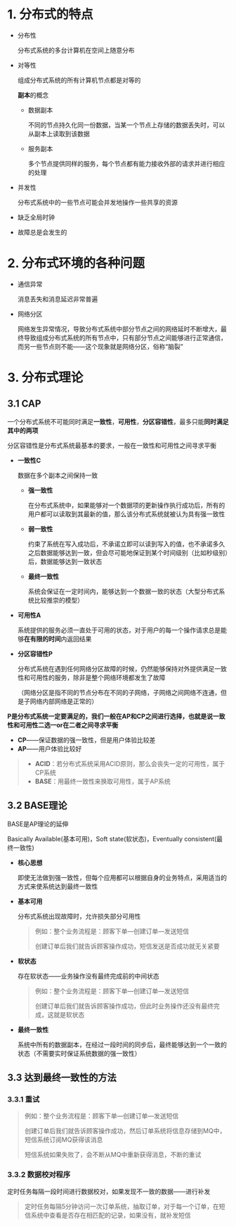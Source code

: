 

# 1. 分布式的特点

* 分布性

  分布式系统的多台计算机在空间上随意分布

* 对等性

  组成分布式系统的所有计算机节点都是对等的

  **副本**的概念

  * 数据副本

    不同的节点持久化同一份数据，当某一个节点上存储的数据丢失时，可以从副本上读取到该数据

  * 服务副本

    多个节点提供同样的服务，每个节点都有能力接收外部的请求并进行相应的处理

* 并发性

  分布式系统中的一些节点可能会并发地操作一些共享的资源

* 缺乏全局时钟

* 故障总是会发生的







# 2. 分布式环境的各种问题

* 通信异常

  消息丢失和消息延迟非常普遍

* 网络分区

  网络发生异常情况，导致分布式系统中部分节点之间的网络延时不断增大，最终导致组成分布式系统的所有节点中，只有部分节点之间能够进行正常通信，而另一些节点则不能——这个现象就是网络分区，俗称“脑裂”



# 3. 分布式理论



##  3.1 CAP

一个分布式系统不可能同时满足**一致性**，**可用性**，**分区容错性**，最多只能**同时满足其中的两项**

分区容错性是分布式系统最基本的要求，一般在一致性和可用性之间寻求平衡

* **一致性C**

  数据在多个副本之间保持一致

  * **强一致性**

    在分布式系统中，如果能够对一个数据项的更新操作执行成功后，所有的用户都可以读取到其最新的值，那么该分布式系统就被认为具有强一致性

  * **弱一致性**

    约束了系统在写入成功后，不承诺立即可以读到写入的值，也不承诺多久之后数据能够达到一致，但会尽可能地保证到某个时间级别（比如秒级别）后，数据能够达到一致状态

  * **最终一致性**

    系统会保证在一定时间内，能够达到一个数据一致的状态（大型分布式系统比较推崇的模型）

* **可用性A**

  系统提供的服务必须一直处于可用的状态，对于用户的每一个操作请求总是能够**在有限的时间**内返回结果

* **分区容错性P**

  分布式系统在遇到任何网络分区故障的时候，仍然能够保持对外提供满足一致性和可用性的服务，除非是整个网络环境都发生了故障
  
  （网络分区是指不同的节点分布在不同的子网络，子网络之间网络不连通，但是子网络内部网络是正常的）



**P是分布式系统一定要满足的，我们一般在AP和CP之间进行选择，也就是说一致性和可用性二选一or在二者之间寻求平衡**

* **CP**——保证数据的强一致性，但是用户体验比较差
* **AP**——用户体验比较好

>* **ACID**：若分布式系统采用ACID原则，那么会丧失一定的可用性，属于CP系统
>* **BASE**：用最终一致性来换取可用性，属于AP系统



## 3.2 BASE理论

BASE是AP理论的延伸

Basically Available(基本可用)，Soft state(软状态)，Eventually consistent(最终一致性)

* **核心思想**

  即使无法做到强一致性，但每个应用都可以根据自身的业务特点，采用适当的方式来使系统达到最终一致性

* **基本可用**

  分布式系统出现故障时，允许损失部分可用性

  >例如：整个业务流程是：顾客下单—创建订单—发送短信
  >
  >创建订单后我们就告诉顾客操作成功，短信发送是否成功就无关紧要
  
* **软状态**

  存在软状态——业务操作没有最终完成前的中间状态

  > 例如：整个业务流程是：顾客下单—创建订单—发送短信
  >
  > 创建订单后我们就告诉顾客操作成功，但此时业务操作还没有最终完成，这就是软状态

* **最终一致性**

  系统中所有的数据副本，在经过一段时间的同步后，最终能够达到一个一致的状态（不需要实时保证系统数据的强一致性）





## 3.3 达到最终一致性的方法

### 3.3.1 重试

> 例如：整个业务流程是：顾客下单—创建订单—发送短信
>
> 创建订单后我们就告诉顾客操作成功，然后订单系统将信息存储到MQ中，短信系统订阅MQ获得该消息
>
> 短信系统如果失败了，会不断从MQ中重新获得消息，不断的重试



### 3.3.2 数据校对程序

定时任务每隔一段时间进行数据校对，如果发现不一致的数据——进行补发

>定时任务每隔5分钟访问一次订单系统，抽取订单，对于每一个订单，在短信系统中查看是否存在相匹配的记录，如果没有，就补发短信



